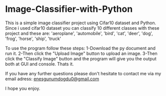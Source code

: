 # Image-Classifier-with-Python
This is a simple image classifier project using Cifar10 dataset and Python.
Since i used cifar10 dataset you can classify 10 different classes with these project and these are:
    'aeroplane',
    'automobile',
    'bird',
    'cat',
    'deer',
    'dog',
    'frog',
    'horse',
    'ship',
    'truck'
    
To use the program follow these steps:
1-Download the py document and run it.
2-Then click the "Upload Image" button to upload an image.
3-Then click the "Classify Image" button and the program will give you the output both at GUI and console.
Thats it.


If you have any further questions please don't hesitate to contact me via my email adress:
enesgunumdogdu0@gmail.com

I hope you enjoy.
